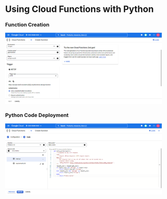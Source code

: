# Using Cloud Functions with Python

### Function Creation

![Function Creation](img/01_FunctionCreation.png)

### Python Code Deployment

![Python Code](img/02_PythonFunction.png)
